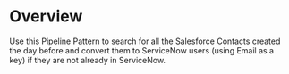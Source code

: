 # Overview

Use this Pipeline Pattern to search for all the Salesforce Contacts created the day before and convert them to ServiceNow users (using Email as a key) if they are not already in ServiceNow.
